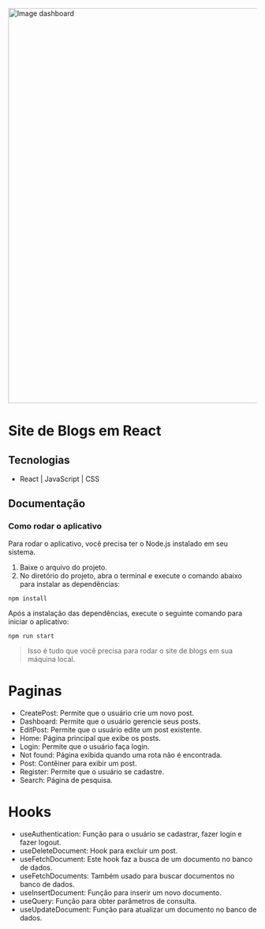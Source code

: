 <img src="https://i.ibb.co/QfnB3Pz/Captura-de-tela-2024-06-06-210525.png" width="800" alt="Image dashboard" />

# Site de Blogs em React

## Tecnologias
- React | JavaScript | CSS

## Documentação
### Como rodar o aplicativo
Para rodar o aplicativo, você precisa ter o Node.js instalado em seu sistema.

1. Baixe o arquivo do projeto.
2. No diretório do projeto, abra o terminal e execute o comando abaixo para instalar as dependências:
```
npm install
```

Após a instalação das dependências, execute o seguinte comando para iniciar o aplicativo:
```
npm run start
```
> Isso é tudo que você precisa para rodar o site de blogs em sua máquina local.

# Paginas

- CreatePost: Permite que o usuário crie um novo post.
- Dashboard: Permite que o usuário gerencie seus posts.
- EditPost: Permite que o usuário edite um post existente.
- Home: Página principal que exibe os posts.
- Login: Permite que o usuário faça login.
- Not found: Página exibida quando uma rota não é encontrada.
- Post: Contêiner para exibir um post.
- Register: Permite que o usuário se cadastre.
- Search: Página de pesquisa.

# Hooks

- useAuthentication: Função para o usuário se cadastrar, fazer login e fazer logout.
- useDeleteDocument: Hook para excluir um post.
- useFetchDocument: Este hook faz a busca de um documento no banco de dados.
- useFetchDocuments: Também usado para buscar documentos no banco de dados.
- useInsertDocument: Função para inserir um novo documento.
- useQuery: Função para obter parâmetros de consulta.
- useUpdateDocument: Função para atualizar um documento no banco de dados.
